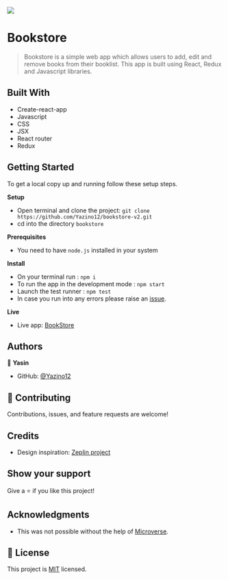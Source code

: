![](https://img.shields.io/badge/Microverse-blueviolet)

# Bookstore

> Bookstore is a simple web app which allows users to add, edit and remove books from their booklist. This app is built using React, Redux and Javascript libraries.

## Built With

- Create-react-app
- Javascript
- CSS
- JSX
- React router
- Redux

## Getting Started

To get a local copy up and running follow these setup steps.

**Setup**

- Open terminal and clone the project: `git clone https://github.com/Yazino12/bookstore-v2.git`
- cd into the directory `bookstore`

**Prerequisites**

- You need to have `node.js` installed in your system

**Install**

- On your terminal run : `npm i`
- To run the app in the development mode : `npm start`
- Launch the test runner : `npm test`
- In case you run into any errors please raise an [issue](https://github.com/Yazino12/bookstore-v2/issues).

**Live**

- Live app: [BookStore](https://bookstore-v2.netlify.app/)

## Authors

👤 **Yasin**

- GitHub: [@Yazino12](https://github.com/Yazino12)

## 🤝 Contributing

Contributions, issues, and feature requests are welcome!

## Credits

- Design inspiration: [Zeplin project](https://app.zeplin.io/project/5b35a9e13227086040f8eb75/screen/5b695e29bb8c844f118f9378)

## Show your support

Give a ⭐️ if you like this project!

## Acknowledgments

- This was not possible without the help of [Microverse](https://github.com/microverseinc/curriculum-transversal-skills/blob/main/documentation/hello_microverse_project.md).

## 📝 License

This project is [MIT](./MIT.md) licensed.
